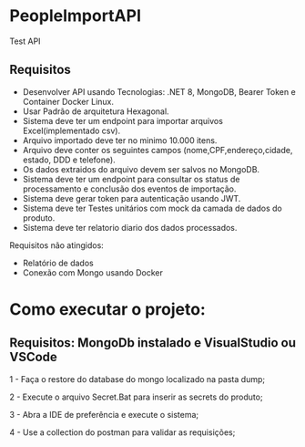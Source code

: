 # PeopleImportAPI
Test API

## Requisitos
- Desenvolver API usando Tecnologias: .NET 8, MongoDB, Bearer Token e Container Docker Linux.
- Usar Padrão de arquitetura Hexagonal.
- Sistema deve ter um endpoint para importar arquivos Excel(implementado csv).
- Arquivo importado deve ter no minimo 10.000 itens.
- Arquivo deve conter os seguintes campos (nome,CPF,endereço,cidade, estado, DDD e telefone).
- Os dados extraidos do arquivo devem ser salvos no MongoDB.
- Sistema deve ter um endpoint para consultar os status de processamento e conclusão dos eventos de importação.
- Sistema deve gerar token para autenticação usando JWT.
- Sistema deve ter Testes unitários com mock da camada de dados do produto.
- Sistema deve ter relatorio diario dos dados processados.

Requisitos não atingidos:
- Relatório de dados
- Conexão com Mongo usando Docker

# Como executar o projeto:

## Requisitos: MongoDb instalado e VisualStudio ou VSCode

  1 - Faça o restore do database do mongo localizado na pasta dump;

  2 - Execute o arquivo Secret.Bat para inserir as secrets do produto;

  3 - Abra a IDE de preferência e execute o sistema;

  4 - Use a collection do postman para validar as requisições;
